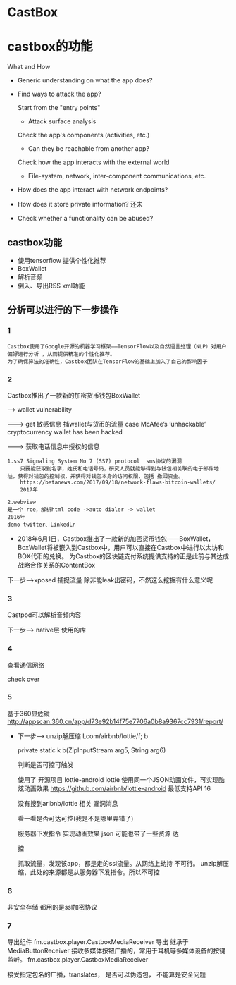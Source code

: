 # CastBox

# castbox的功能

What and How

* Generic understanding on what the app does?
* Find ways to attack the app?

	Start from the "entry points"
	- Attack surface analysis

	Check the app's components (activities, etc.)
	- Can they be reachable from another app?

	Check how the app interacts with the external world
	- File-system, network, inter-component communications, etc.

* How does the app interact with network endpoints?
* How does it store private information? 还未
* Check whether a functionality can be abused?


## castbox功能

* 使用tensorflow 提供个性化推荐
* BoxWallet
* 解析音频
* 倒入、导出RSS xml功能

## 分析可以进行的下一步操作

### 1

    Castbox使用了Google开源的机器学习框架——TensorFlow以及自然语言处理（NLP）对用户偏好进行分析 ，从而提供精准的个性化推荐。
    为了确保算法的准确性，Castbox团队在TensorFlow的基础上加入了自己的影响因子

### 2

Castbox推出了一款新的加密货币钱包BoxWallet

--> wallet vulnerability

---> get 敏感信息
    捕wallet与货币的流量 case 
 	McAfee’s ‘unhackable’ cryptocurrency wallet has been hacked

---> 获取电话信息中授权的信息

	1.ss7 Signaling System No 7 (SS7) protocol  sms协议的漏洞
	    只要能获取到名字，姓氏和电话号码，研究人员就能够得到与钱包相关联的电子邮件地址，获得对钱包的控制权，并获得对钱包本身的访问权限，包括 撤回资金。
	    https://betanews.com/2017/09/18/network-flaws-bitcoin-wallets/
	    2017年

    2.webview 
	是一个 rce，解析html code ->auto dialer -> wallet
	2016年
	demo twitter、LinkedLn 

* 2018年6月1日，Castbox推出了一款新的加密货币钱包——BoxWallet，BoxWallet将被嵌入到Castbox中，用户可以直接在Castbox中进行以太坊和BOX代币的兑换。
为Castbox的区块链支付系统提供支持的正是此前与其达成战略合作关系的ContentBox

下一步-->xposed 捕捉流量
	除非能leak出密码，不然这么挖掘有什么意义呢

### 3

Castpod可以解析音频内容

下一步--> native层 使用的库

### 4

查看通信网络

check over

### 5

基于360显危镜
http://appscan.360.cn/app/d73e92b14f75e7706a0b8a9367cc7931/report/
* 下一步--> unzip解压缩
	Lcom/airbnb/lottie/f; b

	private static k b(ZipInputStream arg5, String arg6)

	判断是否可控可触发
	
	使用了 开源项目 lottie-android 
	lottie 使用同一个JSON动画文件，可实现酷炫动画效果
	https://github.com/airbnb/lottie-android
	最低支持API 16

	没有搜到aribnb/lottie 相关 漏洞消息

	看一看是否可达可控(我是不是哪里弄错了) 

	服务器下发指令 
	实现动画效果
	json 可能也带了一些资源
	达

	控

    抓取流量，发现该app，都是走的ssl流量。从网络上劫持 不可行。
    unzip解压缩，此处的来源都是从服务器下发指令。所以不可控




### 6

非安全存储
都用的是ssl加密协议

### 7

导出组件
fm.castbox.player.CastboxMediaReceiver 导出
继承于MediaButtonReceiver
接收多媒体按钮广播的，常用于耳机等多媒体设备的按键监听。
fm.castbox.player.CastboxMediaReceiver

接受指定包名的广播，translates，
是否可以伪造包， 不能算是安全问题
